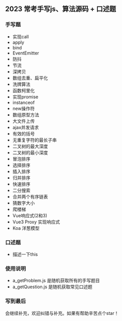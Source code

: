 ## 2023 常考手写js、算法源码 + 口述题


### 手写题
- 实现call
- apply
- bind
- EventEmitter
- 防抖
- 节流
- 深拷贝
- 数组去重、扁平化
- 洗牌算法
- 函数柯里化
- 实现promise
- instanceof
- new操作符
- 数组原型方法
- 大文件上传
- ajax并发请求
- 有效的括号
- 无重复字符的最长子串
- 二叉树的最大深度
- 二叉树的最小深度
- 冒泡排序
- 选择排序
- 插入排序
- 归并排序
- 快速排序
- 二分搜索
- 合并两个有序链表
- 猜数字大小
- 爬楼梯
- Vue响应式(2和3)
- Vue3 Proxy 实现响应式
- Koa 洋葱模型

### 口述题
- 描述一下this


### 使用说明
- a_getProblem.js 是随机获取所有的手写题目
- a_getQuestion.js 是随机获取常见口述题

### 写到最后
  会继续补充，欢迎纠错与补充。如果有帮助辛苦点个star！